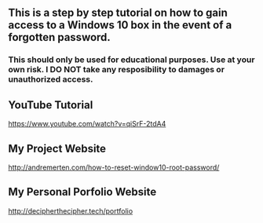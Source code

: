 ## This is a step by step tutorial on how to gain access to a Windows 10 box in the event of a forgotten password.
### This should only be used for educational purposes. Use at your own risk. I DO NOT take any resposibility to damages or unauthorized access.


## YouTube Tutorial
https://www.youtube.com/watch?v=qiSrF-2tdA4

## My Project Website
http://andremerten.com/how-to-reset-window10-root-password/

## My Personal Porfolio Website
http://decipherthecipher.tech/portfolio
